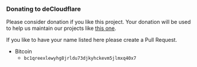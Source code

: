 ### Donating to deCloudflare

Please consider donation if you like this project. 
Your donation will be used to help us maintain our projects like [this one](https://dns.crimeflare.eu.org/). 

If you like to have your name listed here please create a Pull Request.

- Bitcoin
  - `bc1qreexlewyhg8jrldu73djkyhckevm5jlmxq40x7`


